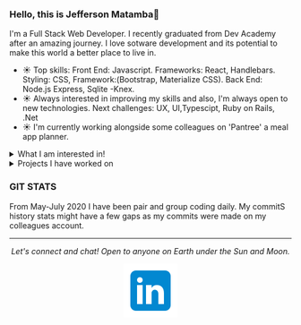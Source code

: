 
### Hello, this is Jefferson Matamba👋

I'm a Full Stack Web Developer. I recently graduated from Dev Academy after an amazing journey. I love sotware development and its potential to make this world a better place to live in. 

- ☀️ Top skills: Front End: Javascript. Frameworks: React, Handlebars. Styling: CSS, Framework:(Bootstrap, Materialize CSS). Back End: Node.js Express, Sqlite -Knex. 
- ☀️ Always interested in improving my skills and also, I'm always open to new technologies. Next challenges: UX, UI,Typescipt, Ruby on Rails, .Net
- ☀️ I'm currently working alongside some colleagues on 'Pantree' a meal app planner.


<details>
  <summary>What I am interested in!</summary>
  <br>

  - ✨ I'm always hungry for learning whether it is a new tech, facts about astronomy or history.  

  - ✨ Enjoy reading books about philosophy, physocology and history. 
  
  - ✨ I love capturing people's expression trhough my .50mm lens. 
  
  - ✨ Star Wars, Matrix and Fight Club... Something about them, can't really explain it.  
  
  - ✨ Last but not least, I love music. I'm not sure if it is normal but, hey! I feel like I have a crush on Pink Floyd's music.
  
</details>

<details>
  
  <summary>Projects I have worked on</summary>
  
  <br>
  
  - ⚡<a href="https://github.com/kotare-2020/pong">Pong</a>
  
  - ⚡<a href="https://github.com/kotare-2020/lost-and-found">Lost and Found</a>
  
  - ⚡<a href="https://taskss-manager.herokuapp.com/">Task Manager</a>
 
  - ⚡ <a href="https://github.com/kotare-2020/mind-eater">Mind Eater</a> 
 
  - ⚡ <a href="https://pantree-app.herokuapp.com">Pantree</a>
  
</details>



### GIT STATS

From May-July 2020 I have been pair and group coding daily. My commitS history stats might have a few gaps as my commits were made on my colleagues account.


<hr>
 <p align="center">
   <i>Let's connect and chat! Open to anyone on Earth under the Sun and Moon.</i>
  <p align="center">
 <a href="www.linkedin.com/in/jeffersonm-189212179" alt="Linkedin"><img src="https://github.com/JeffersonMat/JeffersonMat/blob/master/linkedin.png"/></a> 
  </p>  
</p>


<!--
**JeffersonMat/JeffersonMat** is a ✨ _special_ ✨ repository because its `README.md` (this file) appears on your GitHub profile.

Here are some ideas to get you started:

- 🔭 I’m currently working on ...
- 🌱 I’m currently learning ...
- 👯 I’m looking to collaborate on ...
- 🤔 I’m looking for help with ...
- 💬 Ask me about ...
- 📫 How to reach me: ...
- 😄 Pronouns: ...
- ⚡ Fun fact: ...
-![My github stats](https://github-readme-stats.vercel.app/api?username=JeffersonMat&show_icons=true)
-<img src="https://github.com/JeffersonMat/JeffersonMat/blob/master/photo.jpeg">
-->
